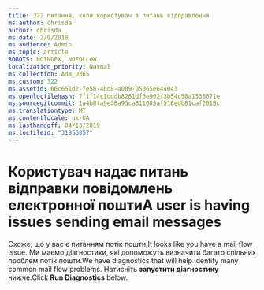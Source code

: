 ```yaml
---
title: 322 питання, коли користувач з питань відправлення
ms.author: chrisda
author: chrisda
ms.date: 2/9/2018
ms.audience: Admin
ms.topic: article
ROBOTS: NOINDEX, NOFOLLOW
localization_priority: Normal
ms.collection: Adm_O365
ms.custom: 322
ms.assetid: 66c651d2-7e58-4bd8-a009-05065e644043
ms.openlocfilehash: 7f1f14c1dddb8261df6e902f3b54c58a1538671e
ms.sourcegitcommit: 1a4b8fa9e38a95ca811085af516edb81caf2018c
ms.translationtype: MT
ms.contentlocale: uk-UA
ms.lasthandoff: 04/13/2019
ms.locfileid: "31856857"
---
```

# <a name="a-user-is-having-issues-sending-email-messages"></a><span data-ttu-id="b7724-102">Користувач надає питань відправки повідомлень електронної пошти</span><span class="sxs-lookup"><span data-stu-id="b7724-102">A user is having issues sending email messages</span></span>

<span data-ttu-id="b7724-103">Схоже, що у вас є питанням потік пошти.</span><span class="sxs-lookup"><span data-stu-id="b7724-103">It looks like you have a mail flow issue.</span></span> <span data-ttu-id="b7724-104">Ми маємо діагностики, які допоможуть визначити багато спільних проблем потік пошти.</span><span class="sxs-lookup"><span data-stu-id="b7724-104">We have diagnostics that will help identify many common mail flow problems.</span></span> <span data-ttu-id="b7724-105">Натисніть **запустити діагностику** нижче.</span><span class="sxs-lookup"><span data-stu-id="b7724-105">Click **Run Diagnostics** below.</span></span>
